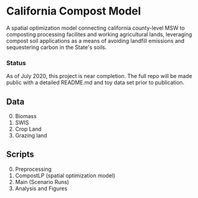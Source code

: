 # California Compost Model

A spatial optimization model connecting california county-level MSW to composting
processing facilites and working agricultural lands, leveraging compost soil 
applications as a means of avoiding landfill emissions and sequestering carbon in 
the State's soils. 

### Status
As of July 2020, this project is near completion. The full repo will be made public 
with a detailed README.md and toy data set prior to publication.

## Data
0. Biomass
1. SWIS
2. Crop Land
3. Grazing land


## Scripts
0. Preprocessing
1. CompostLP (spatial optimization model)
2. Main (Scenario Runs)
3. Analysis and Figures

